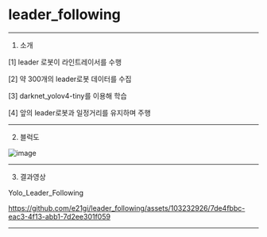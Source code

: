 # leader_following
---
1. 소개

[1] leader 로봇이 라인트레이서를 수행

[2] 약 300개의 leader로봇 데이터를 수집

[3] darknet_yolov4-tiny를 이용해 학습

[4] 앞의 leader로봇과 일정거리를 유지하며 주행

---
2. 블럭도

![image](https://github.com/e21gi/leader_following/assets/103232926/979d9739-ba04-4b46-ab11-e4be1c9f3022)


---
3. 결과영상

Yolo_Leader_Following 

https://github.com/e21gi/leader_following/assets/103232926/7de4fbbc-eac3-4f13-abb1-7d2ee301f059


---
